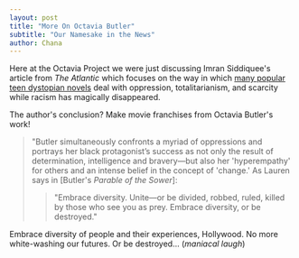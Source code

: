 ```yaml
---
layout: post
title: "More On Octavia Butler"
subtitle: "Our Namesake in the News"
author: Chana
---
```


Here at the Octavia Project we were just discussing Imran Siddiquee's article from *The Atlantic* which focuses 
on the way in which [many popular teen dystopian novels](http://www.theatlantic.com/entertainment/archive/2014/11/the-topics-dystopian-films-wont-touch/382509/?single_page=true) deal with oppression, totalitarianism, and scarcity while 
racism has magically disappeared. 

The author's conclusion? Make movie franchises from Octavia Butler's work! 

>"Butler simultaneously confronts a myriad of oppressions and portrays her black protagonist’s success as not only 
> the result of determination, intelligence and bravery—but also her 'hyperempathy' for others and an intense belief 
> in the concept of 'change.' As Lauren says in [Butler's *Parable of the Sower*]:
> >"Embrace diversity. Unite—or be divided, robbed, ruled, killed by those who see you as prey. Embrace diversity, 
> > or be destroyed."

Embrace diversity of people and their experiences, Hollywood. No more white-washing our futures. Or be destroyed... 
(*maniacal laugh*) 
